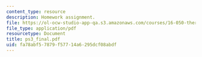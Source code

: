 ```yaml
---
content_type: resource
description: Homework assignment.
file: https://ol-ocw-studio-app-qa.s3.amazonaws.com/courses/16-050-thermal-energy-fall-2002/fa78abf57879f57714a6295dcf08abdf_ps3_final.pdf
file_type: application/pdf
resourcetype: Document
title: ps3_final.pdf
uid: fa78abf5-7879-f577-14a6-295dcf08abdf
---
```

